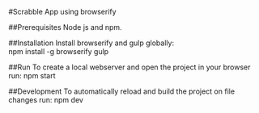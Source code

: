#Scrabble App using browserify

##Prerequisites
Node js and npm.

##Installation
Install browserify and gulp globally:  
npm install -g browserify gulp

##Run
To create a local webserver and open the project in your browser run:
npm start

##Development
To automatically reload and build the project on file changes run:
npm dev
